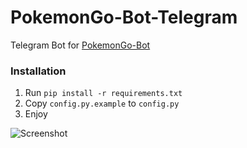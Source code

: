 # PokemonGo-Bot-Telegram
Telegram Bot for [PokemonGo-Bot](https://github.com/PokemonGoF/PokemonGo-Bot)

### Installation
1. Run `pip install -r requirements.txt`
2. Copy `config.py.example` to `config.py`
3. Enjoy

![Screenshot](http://image.prntscr.com/image/7822148ee74b4194b02a375cd310a201.png)

